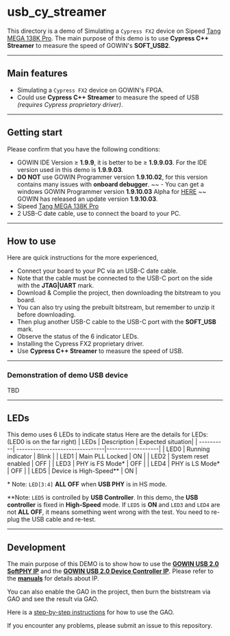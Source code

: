 # usb_cy_streamer
This directory is a demo of Simulating a `Cypress FX2` device on Sipeed [Tang MEGA 138K Pro](https://wiki.sipeed.com/hardware/en/tang/tang-mega-138k/mega-138k-pro.html). The main purpose of this demo is to use **Cypress C++ Streamer** to measure the speed of GOWIN's **SOFT_USB2**.

***

## Main features
- Simulating a `Cypress FX2` device on GOWIN's FPGA.
- Could use **Cypress C++ Streamer** to measure the speed of USB *(requires Cypress proprietary driver)*.

***

## Getting start
Please confirm that you have the following conditions:
- GOWIN IDE Version ≥ **1.9.9**, it is better to be ≥ **1.9.9.03**. For the IDE version used in this demo is **1.9.9.03**.
- **DO NOT** use GOWIN Programmer version **1.9.10.02**, for this version contains many issues with **onboard debugger**.
~~ - You can get a windows GOWIN Programmer version **1.9.10.03** Alpha for [HERE](https://api.dl.sipeed.com/shareURL/TANG/programmer) ~~ GOWIN has released an update version **1.9.10.03**.
- Sipeed [Tang MEGA 138K Pro](https://wiki.sipeed.com/hardware/en/tang/tang-mega-138k/mega-138k-pro.html)
- 2 USB-C date cable, use to connect the board to your PC.

***

## How to use

Here are quick instructions for the more experienced,
- Connect your board to your PC via an USB-C date cable. 
- Note that the cable must be connected to the USB-C port on the side with the **JTAG|UART** mark.
- Download & Complie the project, then downloading the bitstream to you board.
- You can also try using the prebuilt bitstream, but remember to unzip it before downloading.
- Then plug another USB-C cable to the USB-C port with the **SOFT_USB** mark.
- Observe the status of the 6 indicator LEDs.
- Installing the Cypress FX2 proprietary driver.
- Use **Cypress C++ Streamer** to measure the speed of USB.

***

### Demonstration of demo USB device
TBD

***

## LEDs

This demo uses 6 LEDs to indicate status 
Here are the details for LEDs:(LED0 is on the far right)
| LEDs      | Description                     | Expected situation|
| ----------| --------------------------------|-------------------|
| LED0      |  Running indicator              | Blink             |
| LED1      |  Main PLL Locked                | ON                |
| LED2      |  System reset enabled           | OFF               |
| LED3      |  PHY is FS Mode*                | OFF               |
| LED4      |  PHY is LS Mode*                | OFF               |
| LED5      |  Device is High-Speed**         | ON                |

 \* Note: `LED[3:4]` **ALL OFF** when **USB PHY** is in HS mode.

\*\*Note: `LED5` is controlled by **USB Controller**. In this demo, the **USB controller** is fixed in **High-Speed** mode. If `LED5` is **ON** and `LED3` and `LED4` are not **ALL OFF**, it means something went wrong with the test. You need to re-plug the USB cable and re-test. 

***

## Development
The main purpose of this DEMO is to show how to use the **[GOWIN USB 2.0 SoftPHY IP](https://www.gowinsemi.com/en/support/ip_detail/98/)** and the **[GOWIN USB 2.0 Device Controller IP](https://www.gowinsemi.com/en/support/ip_detail/91/)**. Please refer to the **[manuals](../docs/manuals/)** for details about IP.

You can also enable the GAO in the project, then burn the biststream via GAO and see the result via GAO.

Here is a [step-by-step instructions](../../sfp+/docs/manual/SUG114-3.0E_Gowin%20Analyzer_Oscilloscope_User_Guide.pdf) for how to use the GAO.

If you encounter any problems, please submit an issue to this repository.